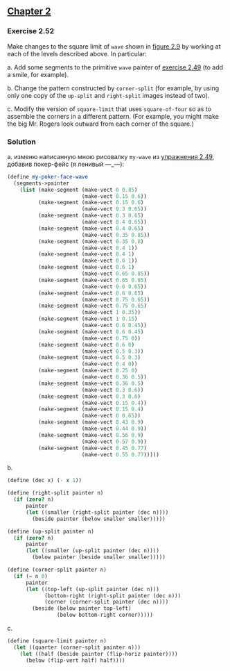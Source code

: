 ## [Chapter 2](../index.md#2-Building-Abstractions-with-Data)

### Exercise 2.52

Make changes to the square limit of `wave` shown in [figure 2.9](https://mitpress.mit.edu/sites/default/files/sicp/full-text/book/book-Z-H-15.html#%_fig_2.9) by working at each of the levels described above. In particular:

a.  Add some segments to the primitive `wave` painter of [exercise  2.49](./Exercise%202.49.md) (to add a smile, for example).

b.  Change the pattern constructed by `corner-split` (for example, by using only one copy of the `up-split` and `right-split` images instead of two).

c.  Modify the version of `square-limit` that uses `square-of-four` so as to assemble the corners in a different pattern. (For example, you might make the big Mr. Rogers look outward from each corner of the square.)

### Solution

a. изменю написанную мною рисовалку `my-wave` из [упражнения 2.49](./Exercise%202.49.md),\
добавив покер-фейс (я ленивый —\_—):

```scheme
(define my-poker-face-wave
  (segments->painter 
    (list (make-segment (make-vect 0 0.85)
                        (make-vect 0.15 0.6))
          (make-segment (make-vect 0.15 0.6)
                        (make-vect 0.3 0.65))
          (make-segment (make-vect 0.3 0.65)
                        (make-vect 0.4 0.65))
          (make-segment (make-vect 0.4 0.65)
                        (make-vect 0.35 0.85))
          (make-segment (make-vect 0.35 0.8)
                        (make-vect 0.4 1))
          (make-segment (make-vect 0.4 1)
                        (make-vect 0.6 1))
          (make-segment (make-vect 0.6 1)
                        (make-vect 0.65 0.85))
          (make-segment (make-vect 0.65 0.85)
                        (make-vect 0.6 0.65))
          (make-segment (make-vect 0.6 0.65)
                        (make-vect 0.75 0.65))
          (make-segment (make-vect 0.75 0.65)
                        (make-vect 1 0.35))
          (make-segment (make-vect 1 0.15)
                        (make-vect 0.6 0.45))
          (make-segment (make-vect 0.6 0.45)
                        (make-vect 0.75 0))
          (make-segment (make-vect 0.6 0)
                        (make-vect 0.5 0.3))
          (make-segment (make-vect 0.5 0.3)
                        (make-vect 0.4 0))
          (make-segment (make-vect 0.25 0)
                        (make-vect 0.36 0.5))
          (make-segment (make-vect 0.36 0.5)
                        (make-vect 0.3 0.6))
          (make-segment (make-vect 0.3 0.6)
                        (make-vect 0.15 0.4))
          (make-segment (make-vect 0.15 0.4)
                        (make-vect 0 0.65))
          (make-segment (make-vect 0.43 0.9)
                        (make-vect 0.44 0.9))
          (make-segment (make-vect 0.56 0.9)
                        (make-vect 0.57 0.9))
          (make-segment (make-vect 0.45 0.77)
                        (make-vect 0.55 0.77)))))
```

b. 

```scheme
(define (dec x) (- x 1))

(define (right-split painter n)
  (if (zero? n)
      painter
      (let ((smaller (right-split painter (dec n))))
        (beside painter (below smaller smaller)))))

(define (up-split painter n)
  (if (zero? n)
      painter
      (let ((smaller (up-split painter (dec n))))
        (below painter (beside smaller smaller)))))
```
```scheme
(define (corner-split painter n)
  (if (= n 0)
      painter
      (let ((top-left (up-split painter (dec n)))
            (bottom-right (right-split painter (dec n)))
            (corner (corner-split painter (dec n))))
        (beside (below painter top-left)
                (below bottom-right corner)))))
```

c.

```scheme
(define (square-limit painter n)
  (let ((quarter (corner-split painter n)))
    (let ((half (beside painter (flip-horiz painter))))
      (below (flip-vert half) half))))
```

